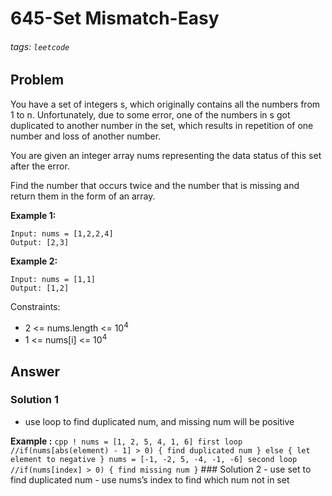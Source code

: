 # 645-Set Mismatch-Easy

###### tags: `leetcode`

## Problem

You have a set of integers s, which originally contains all the numbers
from 1 to n. Unfortunately, due to some error, one of the numbers in s
got duplicated to another number in the set, which results in repetition
of one number and loss of another number.

You are given an integer array nums representing the data status of this
set after the error.

Find the number that occurs twice and the number that is missing and
return them in the form of an array.

**Example 1:**

    Input: nums = [1,2,2,4]
    Output: [2,3]

**Example 2:**

    Input: nums = [1,1]
    Output: [1,2]

Constraints:

-   2 &lt;= nums.length &lt;= 10<sup>4</sup>
-   1 &lt;= nums\[i\] &lt;= 10<sup>4</sup>

## Answer

### Solution 1

-   use loop to find duplicated num, and missing num will be positive

**Example :**
`cpp ! nums = [1, 2, 5, 4, 1, 6] first loop //if(nums[abs(element) - 1] > 0) { find duplicated num } else { let element to negative } nums = [-1, -2, 5, -4, -1, -6] second loop //if(nums[index] > 0) { find missing num }`
\#\#\# Solution 2 - use set to find duplicated num - use nums’s index to
find which num not in set
